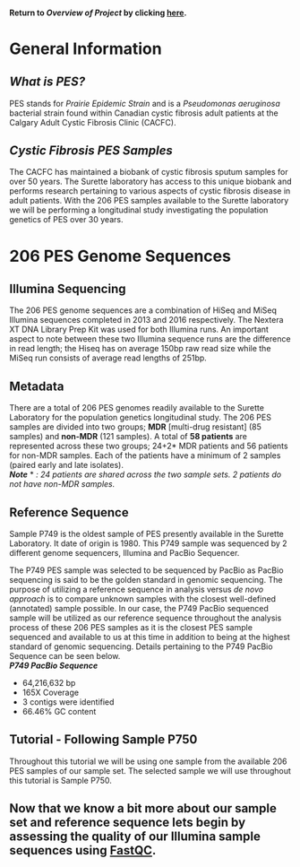 #### Return to *Overview of Project* by clicking [here](https://github.com/rszymkiewicz/Comparison_of_Mappers/blob/master/1_Overview_of_Project.md).  

# General Information

## *What is PES?*
PES stands for *Prairie Epidemic Strain* and is a *Pseudomonas aeruginosa* bacterial strain found within Canadian cystic fibrosis adult patients at the Calgary Adult Cystic Fibrosis Clinic (CACFC). 

## *Cystic Fibrosis PES Samples*
The CACFC has maintained a biobank of cystic fibrosis sputum samples for over 50 years. The Surette laboratory has access to this unique biobank and performs research pertaining to various aspects of cystic fibrosis disease in adult patients. 
With the 206 PES samples available to the Surette laboratory we will be performing a longitudinal study investigating the population genetics of PES over 30 years. 

# 206 PES Genome Sequences
## Illumina Sequencing
The 206 PES genome sequences are a combination of HiSeq and MiSeq Illumina sequences completed in 2013 and 2016 respectively. The Nextera XT DNA Library Prep Kit was used for both Illumina runs. An important aspect to note between these two Illumina sequence runs are the difference in read length; the Hiseq has on average 150bp raw read size while the MiSeq run consists of average read lengths of 251bp.  

## Metadata
There are a total of 206 PES genomes readily available to the Surette Laboratory for the population genetics longitudinal study. The 206 PES samples are divided into two groups; **MDR** [multi-drug resistant] (85 samples) and **non-MDR** (121 samples).  A total of **58 patients** are represented across these two groups; 24+2* MDR patients and 56 patients for non-MDR samples. Each of the patients have a minimum of 2 samples (paired early and late isolates).  
***Note*** * *: 24 patients are shared across the two sample sets. 2 patients do not have non-MDR samples.* 

## Reference Sequence
Sample P749 is the oldest sample of PES presently available in the Surette Laboratory. It date of origin is 1980. This P749 sample was sequenced by 2 different genome sequencers, Illumina and PacBio Sequencer.  

The P749 PES sample was selected to be sequenced by PacBio as PacBio sequencing is said to be the golden standard in genomic 
sequencing. The purpose of utilizing a reference sequence in analysis versus *de novo approach* is to compare unknown samples with the closest well-defined (annotated) sample possible. In our case, the P749 PacBio sequenced sample will be utilized as our reference sequence throughout the analysis process of these 206 PES samples as it is the closest PES sample sequenced and available to us at this time in addition to being at the highest standard of genomic sequencing. Details pertaining to the P749 PacBio Sequence can be seen below.  
***P749 PacBio Sequence***
 - 64,216,632 bp 
 - 165X Coverage 
 - 3 contigs were identified
 - 66.46% GC content

## Tutorial - Following Sample P750  
Throughout this tutorial we will be using one sample from the available 206 PES samples of our sample set. The selected sample we will use throughout this tutorial is Sample P750.  

## Now that we know a bit more about our sample set and reference sequence lets begin by assessing the quality of our Illumina sample sequences using [FastQC](https://github.com/rszymkiewicz/Comparison_of_Mappers/blob/master/3_Quality_Preparations_Inital_FastQC.md).
